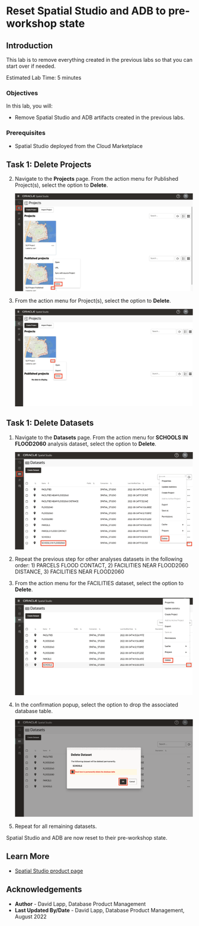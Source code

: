 # Reset Spatial Studio and ADB to pre-workshop state

## Introduction

This lab is to remove everything created in the previous labs so that you can start over if needed.

Estimated Lab Time: 5 minutes

### Objectives

In this lab, you will:
* Remove Spatial Studio and ADB artifacts created in the previous labs.

### Prerequisites

* Spatial Studio deployed from the Cloud Marketplace

<!-- *This is the "fold" - below items are collapsed by default* -->

## Task 1: Delete Projects

2. Navigate to the **Projects** page. From the action menu for Published Project(s), select the option to **Delete**. 

   ![Image alt text](images/reset-01.png)

3. From the action menu for Project(s), select the option to **Delete**. 

   ![Image alt text](images/reset-02.png)


## Task 1: Delete Datasets

1. Navigate to the **Datasets** page. From the action menu for **SCHOOLS IN FLOOD2060** analysis dataset, select the option to **Delete**. 

   ![Image alt text](images/reset-03.png)

2. Repeat the previous step for other analyses datasets in the following order: 1) PARCELS FLOOD CONTACT, 2) FACILITIES NEAR FLOOD2060 DISTANCE,  3) FACILITIES NEAR FLOOD2060
   
3. From the action menu for the FACILITIES dataset, select the option to **Delete**.  
   
   ![Image alt text](images/reset-04.png)

4. In the confirmation popup, select the option to drop the associated database table.
   
   ![Image alt text](images/reset-05.png)

5. Repeat for all remaining datasets. 


Spatial Studio and ADB are now reset to their pre-workshop state.

## Learn More
* [Spatial Studio product page](https://oracle.com/goto/spatial)

## Acknowledgements
* **Author** - David Lapp, Database Product Management
* **Last Updated By/Date** - David Lapp, Database Product Management, August 2022

